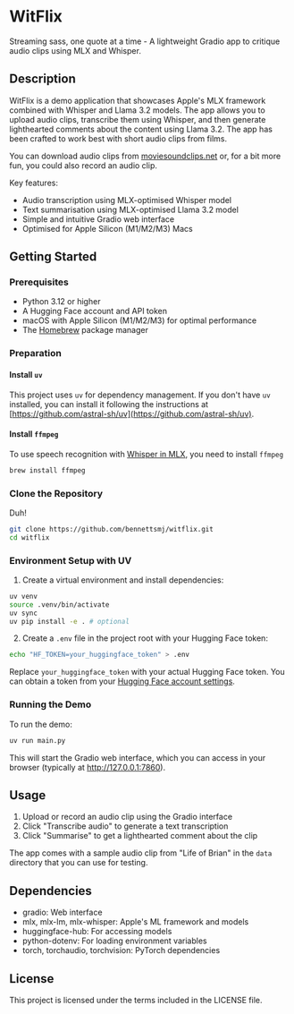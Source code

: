 # WitFlix 

Streaming sass, one quote at a time - A lightweight Gradio app to critique audio clips using MLX and Whisper.

## Description

WitFlix is a demo application that showcases Apple's MLX framework combined with Whisper and Llama 3.2 models. 
The app allows you to upload audio clips, transcribe them using Whisper, and then generate lighthearted 
comments about the content using Llama 3.2. The app has been crafted to work best with short audio clips from films. 

You can download audio clips from [moviesoundclips.net](https://www.moviesoundclips.net/) or, for a bit more fun, you 
could also record an audio clip.

Key features:
- Audio transcription using MLX-optimised Whisper model
- Text summarisation using MLX-optimised Llama 3.2 model
- Simple and intuitive Gradio web interface
- Optimised for Apple Silicon (M1/M2/M3) Macs

## Getting Started

### Prerequisites

- Python 3.12 or higher
- A Hugging Face account and API token
- macOS with Apple Silicon (M1/M2/M3) for optimal performance
- The [Homebrew](https://brew.sh/) package manager 

### Preparation

#### Install `uv`

This project uses `uv` for dependency management. If you don't have `uv` installed, you can install it following the 
instructions at [https://github.com/astral-sh/uv](https://github.com/astral-sh/uv).

#### Install `ffmpeg`

To use speech recognition with [Whisper in MLX](https://github.com/ml-explore/mlx-examples/tree/main/whisper), 
you need to install `ffmpeg`

```bash
brew install ffmpeg
```

### Clone the Repository

Duh!

```bash
git clone https://github.com/bennettsmj/witflix.git
cd witflix
```

### Environment Setup with UV

1. Create a virtual environment and install dependencies:

```bash
uv venv
source .venv/bin/activate
uv sync
uv pip install -e . # optional  
```

2. Create a `.env` file in the project root with your Hugging Face token:

```bash
echo "HF_TOKEN=your_huggingface_token" > .env
```

Replace `your_huggingface_token` with your actual Hugging Face token. You can obtain a token from your [Hugging Face account settings](https://huggingface.co/settings/tokens).

### Running the Demo

To run the demo:

```bash
uv run main.py
```

This will start the Gradio web interface, which you can access in your browser (typically at http://127.0.0.1:7860).

## Usage

1. Upload or record an audio clip using the Gradio interface
2. Click "Transcribe audio" to generate a text transcription
3. Click "Summarise" to get a lighthearted comment about the clip

The app comes with a sample audio clip from "Life of Brian" in the `data` directory that you can use for testing.

## Dependencies

- gradio: Web interface
- mlx, mlx-lm, mlx-whisper: Apple's ML framework and models
- huggingface-hub: For accessing models
- python-dotenv: For loading environment variables
- torch, torchaudio, torchvision: PyTorch dependencies

## License

This project is licensed under the terms included in the LICENSE file.
